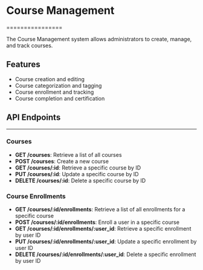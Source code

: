 # Course Management
================

The Course Management system allows administrators to create, manage, and track courses.

## Features

* Course creation and editing
* Course categorization and tagging
* Course enrollment and tracking
* Course completion and certification

## API Endpoints
--------------

### Courses

* **GET /courses**: Retrieve a list of all courses
* **POST /courses**: Create a new course
* **GET /courses/:id**: Retrieve a specific course by ID
* **PUT /courses/:id**: Update a specific course by ID
* **DELETE /courses/:id**: Delete a specific course by ID

### Course Enrollments

* **GET /courses/:id/enrollments**: Retrieve a list of all enrollments for a specific course
* **POST /courses/:id/enrollments**: Enroll a user in a specific course
* **GET /courses/:id/enrollments/:user_id**: Retrieve a specific enrollment by user ID
* **PUT /courses/:id/enrollments/:user_id**: Update a specific enrollment by user ID
* **DELETE /courses/:id/enrollments/:user_id**: Delete a specific enrollment by user ID

